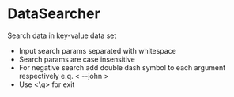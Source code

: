 # DataSearcher
Search data in key-value data set

- Input search params separated with whitespace
- Search params are case insensitive
- For negative search add double dash symbol to each argument respectively e.q. < --john >
- Use <\q> for exit
